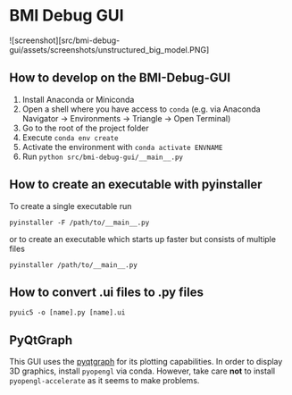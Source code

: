 # BMI Debug GUI

![screenshot][src/bmi-debug-gui/assets/screenshots/unstructured_big_model.PNG]

## How to develop on the BMI-Debug-GUI

1. Install Anaconda or Miniconda
2. Open a shell where you have access to `conda` (e.g. via Anaconda Navigator -> Environments -> Triangle -> Open Terminal)
3. Go to the root of the project folder
4. Execute `conda env create`
5. Activate the environment with `conda activate ENVNAME`
6. Run `python src/bmi-debug-gui/__main__.py`

## How to create an executable with pyinstaller

To create a single executable run
```
pyinstaller -F /path/to/__main__.py
```
or to create an executable which starts up faster but consists of multiple files
```
pyinstaller /path/to/__main__.py
```

## How to convert .ui files to .py files
```
pyuic5 -o [name].py [name].ui
```

## PyQtGraph

This GUI uses the [pyqtgraph](http://www.pyqtgraph.org/) for its plotting capabilities. In order to display 3D graphics, install `pyopengl` via conda.
However, take care **not** to install `pyopengl-accelerate` as it seems to make problems.